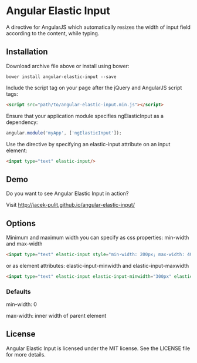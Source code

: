 Angular Elastic Input
=====================

A directive for AngularJS which automatically resizes the width of input field according to the content, while typing.

## Installation

Download archive file above or install using bower:
```
bower install angular-elastic-input --save
```

Include the script tag on your page after the jQuery and AngularJS script tags:
```html
<script src="path/to/angular-elastic-input.min.js"></script>
```

Ensure that your application module specifies ngElasticInput as a dependency:
```javascript
angular.module('myApp', ['ngElasticInput']);
```

Use the directive by specifying an elastic-input attribute on an input element:
```html
<input type="text" elastic-input/>
```

## Demo

Do you want to see Angular Elastic Input in action?

Visit http://jacek-pulit.github.io/angular-elastic-input/

## Options

Minimum and maximum width you can specify as css properties: min-width and max-width

```html
<input type="text" elastic-input style="min-width: 200px; max-width: 400px;"/>
```

or as element attributes: elastic-input-minwidth and elastic-input-maxwidth

```html
<input type="text" elastic-input elastic-input-minwidth="300px" elastic-input-maxwidth="none"/>
```
### Defaults

min-width: 0

max-width: inner width of parent element

## License

Angular Elastic Input is licensed under the MIT license. See the LICENSE file for more details.

